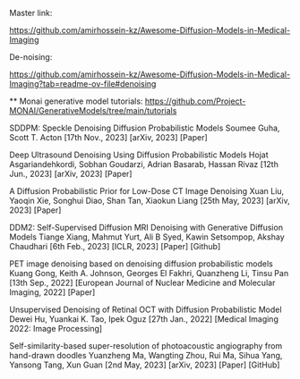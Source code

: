 Master link:

https://github.com/amirhossein-kz/Awesome-Diffusion-Models-in-Medical-Imaging


De-noising:

https://github.com/amirhossein-kz/Awesome-Diffusion-Models-in-Medical-Imaging?tab=readme-ov-file#denoising

** Monai generative model tutorials:
https://github.com/Project-MONAI/GenerativeModels/tree/main/tutorials


SDDPM: Speckle Denoising Diffusion Probabilistic Models
Soumee Guha, Scott T. Acton
[17th Nov., 2023] [arXiv, 2023]
[Paper]

Deep Ultrasound Denoising Using Diffusion Probabilistic Models
Hojat Asgariandehkordi, Sobhan Goudarzi, Adrian Basarab, Hassan Rivaz
[12th Jun., 2023] [arXiv, 2023]
[Paper]

A Diffusion Probabilistic Prior for Low-Dose CT Image Denoising
Xuan Liu, Yaoqin Xie, Songhui Diao, Shan Tan, Xiaokun Liang
[25th May, 2023] [arXiv, 2023]
[Paper]

DDM2: Self-Supervised Diffusion MRI Denoising with Generative Diffusion Models
Tiange Xiang, Mahmut Yurt, Ali B Syed, Kawin Setsompop, Akshay Chaudhari
[6th Feb., 2023] [ICLR, 2023]
[Paper] [Github]

PET image denoising based on denoising diffusion probabilistic models
Kuang Gong, Keith A. Johnson, Georges El Fakhri, Quanzheng Li, Tinsu Pan
[13th Sep., 2022] [European Journal of Nuclear Medicine and Molecular Imaging, 2022]
[Paper]

Unsupervised Denoising of Retinal OCT with Diffusion Probabilistic Model
Dewei Hu, Yuankai K. Tao, Ipek Oguz
[27th Jan., 2022] [Medical Imaging 2022: Image Processing]

Self-similarity-based super-resolution of photoacoustic angiography from hand-drawn doodles
Yuanzheng Ma, Wangting Zhou, Rui Ma, Sihua Yang, Yansong Tang, Xun Guan
[2nd May, 2023] [arXiv, 2023]
[Paper] [GitHub]

